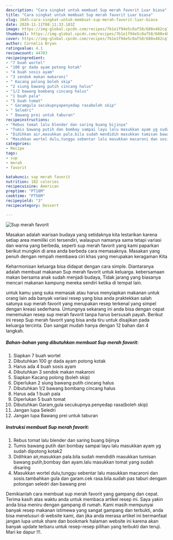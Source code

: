```yaml
---
description: "Cara singkat untuk membuat Sup merah favorit Luar biasa"
title: "Cara singkat untuk membuat Sup merah favorit Luar biasa"
slug: 1645-cara-singkat-untuk-membuat-sup-merah-favorit-luar-biasa
date: 2020-11-11T08:11:33.183Z
image: https://img-global.cpcdn.com/recipes/7b1e1f94e5c0af58/680x482cq70/sup-merah-favorit-foto-resep-utama.jpg
thumbnail: https://img-global.cpcdn.com/recipes/7b1e1f94e5c0af58/680x482cq70/sup-merah-favorit-foto-resep-utama.jpg
cover: https://img-global.cpcdn.com/recipes/7b1e1f94e5c0af58/680x482cq70/sup-merah-favorit-foto-resep-utama.jpg
author: Cornelia Bryan
ratingvalue: 4.1
reviewcount: 44703
recipeingredient:
- "7 buah wortel"
- "100 gr dada ayam potong kotak"
- "4 buah sosis ayam"
- "3 sendok makan makaroni"
- " Kacang polong boleh skip"
- "2 siung bawang putih cincang halus"
- "1/2 bawang bombang cincang halus"
- "1 buah pala"
- "5 buah tomat"
- " Garamgula secukupnyapenyedap rasaboleh skip"
- " Seledri"
- " Bawang prei untuk taburan"
recipeinstructions:
- "Rebus tomat lalu blender dan saring buang bijinya"
- "Tumis bawang putih dan bombay sampai layu lalu masukkan ayam yg sudah dipotong kotak2"
- "Didihkan air,masukkan pala.bila sudah mendidih masukkan tumisan bawang putih,bombay dan ayam.lalu masukkan tomat yang sudah disaring"
- "Masukkan wortel dulu,tunggu sebentar lalu masukkan macaroni dan sosis.tambahkan gula dan garam.cek rasa.bila.sudah pas taburi dengam potongan seledri dan bawang prei"
categories:
- Recipe
tags:
- sup
- merah
- favorit

katakunci: sup merah favorit 
nutrition: 182 calories
recipecuisine: American
preptime: "PT18M"
cooktime: "PT56M"
recipeyield: "3"
recipecategory: Dessert

---
```



![Sup merah favorit](https://img-global.cpcdn.com/recipes/7b1e1f94e5c0af58/680x482cq70/sup-merah-favorit-foto-resep-utama.jpg)

Masakan adalah warisan budaya yang setidaknya kita lestarikan karena setiap area memiliki ciri tersendiri, walaupun namanya sama tetapi variasi dan warna yang berbeda, seperti sup merah favorit yang kami paparkan berikut mungkin di area anda berbeda cara memasaknya. Masakan yang penuh dengan rempah membawa ciri khas yang merupakan keragaman Kita



Keharmonisan keluarga bisa didapat dengan cara simple. Diantaranya adalah membuat makanan Sup merah favorit untuk keluarga. kebersamaan makan bersama anak sudah menjadi budaya, Tidak jarang yang biasanya mencari makanan kampung mereka sendiri ketika di tempat lain.

untuk kamu yang suka memasak atau harus menyiapkan makanan untuk orang lain ada banyak variasi resep yang bisa anda praktekkan salah satunya sup merah favorit yang merupakan resep terkenal yang simpel dengan kreasi sederhana. Untungnya sekarang ini anda bisa dengan cepat menemukan resep sup merah favorit tanpa harus bersusah payah.
Berikut ini resep Sup merah favorit yang bisa anda tiru untuk disajikan pada keluarga tercinta. Dan sangat mudah hanya dengan 12 bahan dan 4 langkah.


<!--inarticleads1-->

##### Bahan-bahan yang dibutuhkan membuat Sup merah favorit:

1. Siapkan 7 buah wortel
1. Dibutuhkan 100 gr dada ayam potong kotak
1. Harus ada 4 buah sosis ayam
1. Dibutuhkan 3 sendok makan makaroni
1. Siapkan  Kacang polong (boleh skip)
1. Diperlukan 2 siung bawang putih cincang halus
1. Dibutuhkan 1/2 bawang bombang cincang halus
1. Harus ada 1 buah pala
1. Diperlukan 5 buah tomat
1. Dibutuhkan  Garam,gula secukupnya.penyedap rasa(boleh skip)
1. Jangan lupa  Seledri
1. Jangan lupa  Bawang prei untuk taburan




<!--inarticleads2-->

##### Instruksi membuat  Sup merah favorit:

1. Rebus tomat lalu blender dan saring buang bijinya
1. Tumis bawang putih dan bombay sampai layu lalu masukkan ayam yg sudah dipotong kotak2
1. Didihkan air,masukkan pala.bila sudah mendidih masukkan tumisan bawang putih,bombay dan ayam.lalu masukkan tomat yang sudah disaring
1. Masukkan wortel dulu,tunggu sebentar lalu masukkan macaroni dan sosis.tambahkan gula dan garam.cek rasa.bila.sudah pas taburi dengam potongan seledri dan bawang prei




Demikianlah cara membuat sup merah favorit yang gampang dan cepat. Terima kasih atas waktu anda untuk membaca artikel resep ini. Saya yakin anda bisa meniru dengan gampang di rumah. Kami masih mempunyai banyak resep makanan istimewa yang sangat gampang dan terbukti, anda bisa menelusuri di website kami, dan jika anda merasa artikel ini bermanfaat jangan lupa untuk share dan bookmark halaman website ini karena akan banyak update terbaru untuk resep-resep pilihan yang terbukti dan teruji. Mari ke dapur !!!. 
